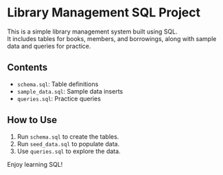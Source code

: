 # Library Management SQL Project

This is a simple library management system built using SQL.  
It includes tables for books, members, and borrowings, along with sample data and queries for practice.

## Contents
- `schema.sql`: Table definitions
- `sample_data.sql`: Sample data inserts
- `queries.sql`: Practice queries

## How to Use
1. Run `schema.sql` to create the tables.
2. Run `seed_data.sql` to populate data.
3. Use `queries.sql` to explore the data.

Enjoy learning SQL!
